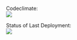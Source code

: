 Codeclimate:<br>
<a href="https://codeclimate.com/github/magnit56/php-project-lvl1/maintainability"><img src="https://api.codeclimate.com/v1/badges/a99a88d28ad37a79dbf6/maintainability" /></a>

Status of Last Deployment:<br>
<img src="https://github.com/magnit56/php-project-lvl1/workflows/CI/badge.svg?branch=master"><br>
